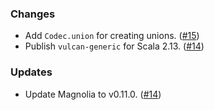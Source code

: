 ### Changes

- Add `Codec.union` for creating unions. ([#15][#15])
- Publish `vulcan-generic` for Scala 2.13. ([#14][#14])

### Updates

- Update Magnolia to v0.11.0. ([#14][#14])

[#14]: https://github.com/ovotech/vulcan/pull/14
[#15]: https://github.com/ovotech/vulcan/pull/15
